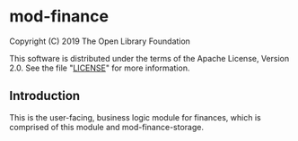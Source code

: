 # mod-finance

Copyright (C) 2019 The Open Library Foundation

This software is distributed under the terms of the Apache License,
Version 2.0. See the file "[LICENSE](LICENSE)" for more information.

## Introduction

This is the user-facing, business logic module for finances, which is comprised of this module and mod-finance-storage.
